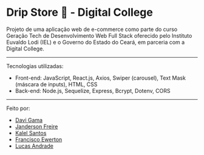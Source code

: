 # Drip Store 👟 - Digital College
Projeto de uma aplicação web de e-commerce como parte do curso Geração Tech de Desenvolvimento Web Full Stack oferecido pelo Instituto Euvaldo Lodi (IEL) e o Governo do Estado do Ceará, em parceria com a Digital College.

--- 
Tecnologias utilizadas: 
- Front-end: JavaScript, React.js, Axios, Swiper (carousel), Text Mask (máscara de inputs), HTML, CSS
- Back-end: Node.js, Sequelize, Express, Bcrypt, Dotenv, CORS

---
Feito por:
 - [Davi Gama](https://github.com/davi-gama)
 - [Janderson Freire](https://github.com/JandersonFLima)
 - [Kalel Santos](https://github.com/Kalel0163)
 - [Francisco Ewerton](https://github.com/F-Ewerton)
 - [Lucas Andrade](https://github.com/JLucas78)
